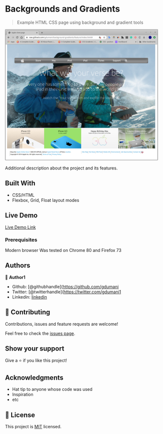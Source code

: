 # Backgrounds and Gradients
>Example HTML CSS page using background and gradient tools

![screenshot](./images/Screenshot_2020-03-07_02-15-06.png)

Additional description about the project and its features.

## Built With

- CSS/HTML
- Flexbox, Grid, Float layout modes

## Live Demo

[Live Demo Link](https://raw.githack.com/gdumani/background-gradients/feature/index.html)



### Prerequisites
Modern browser
Was tested on Chrome 80 and Firefox 73



## Authors

👤 **Author1**

- Github: [@githubhandle](https://github.com/gdumani
- Twitter: [@twitterhandle](https://twitter.com/gdumani1
- Linkedin: [linkedin](https://www.linkedin.com/in/giancarlo-dumani-a7364a1a1/)

## 🤝 Contributing

Contributions, issues and feature requests are welcome!

Feel free to check the [issues page](issues/).

## Show your support

Give a ⭐️ if you like this project!

## Acknowledgments

- Hat tip to anyone whose code was used
- Inspiration
- etc

## 📝 License

This project is [MIT](lic.url) licensed.
